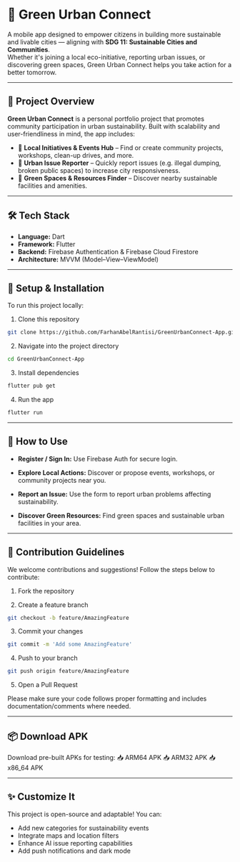 # 🌱 Green Urban Connect

A mobile app designed to empower citizens in building more sustainable and livable cities — aligning with **SDG 11: Sustainable Cities and Communities**.  
Whether it's joining a local eco-initiative, reporting urban issues, or discovering green spaces, Green Urban Connect helps you take action for a better tomorrow.

---

## 📱 Project Overview

**Green Urban Connect** is a personal portfolio project that promotes community participation in urban sustainability. Built with scalability and user-friendliness in mind, the app includes:

- 🔎 **Local Initiatives & Events Hub** – Find or create community projects, workshops, clean-up drives, and more.
- 🧠 **Urban Issue Reporter** – Quickly report issues (e.g. illegal dumping, broken public spaces) to increase city responsiveness.
- 🌿 **Green Spaces & Resources Finder** – Discover nearby sustainable facilities and amenities.

---

## 🛠️ Tech Stack

- **Language:** Dart  
- **Framework:** Flutter  
- **Backend:** Firebase Authentication & Firebase Cloud Firestore  
- **Architecture:** MVVM (Model–View–ViewModel)

---

## 🚀 Setup & Installation

To run this project locally:

1. Clone this repository

```bash
git clone https://github.com/FarhanAbelRantisi/GreenUrbanConnect-App.git
`````

2. Navigate into the project directory

```bash
cd GreenUrbanConnect-App
`````

3. Install dependencies

```bash
flutter pub get
`````

4. Run the app

```bash
flutter run
`````

---

## 🙌 How to Use

- **Register / Sign In:**
Use Firebase Auth for secure login.

- **Explore Local Actions:**
Discover or propose events, workshops, or community projects near you.

- **Report an Issue:**
Use the form to report urban problems affecting sustainability.

- **Discover Green Resources:**
Find green spaces and sustainable urban facilities in your area.

---

## 🤝 Contribution Guidelines
We welcome contributions and suggestions! Follow the steps below to contribute:

1. Fork the repository

2. Create a feature branch

```bash
git checkout -b feature/AmazingFeature
`````

3. Commit your changes

```bash
git commit -m 'Add some AmazingFeature'
`````

4. Push to your branch
```bash
git push origin feature/AmazingFeature
`````

5. Open a Pull Request
   
Please make sure your code follows proper formatting and includes documentation/comments where needed.

---

## 📦 Download APK
Download pre-built APKs for testing:
📥 ARM64 APK
📥 ARM32 APK
📥 x86_64 APK

---

## ✨ Customize It
This project is open-source and adaptable! You can:

- Add new categories for sustainability events
- Integrate maps and location filters
- Enhance AI issue reporting capabilities
- Add push notifications and dark mode

